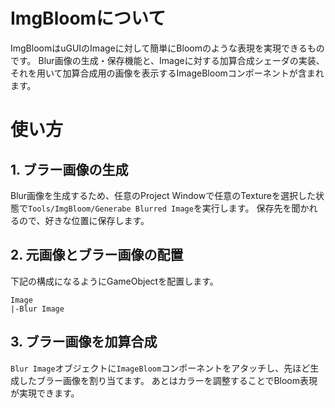 # ImgBloomについて
ImgBloomはuGUIのImageに対して簡単にBloomのような表現を実現できるものです。
Blur画像の生成・保存機能と、Imageに対する加算合成シェーダの実装、それを用いて加算合成用の画像を表示するImageBloomコンポーネントが含まれます。

# 使い方
## 1. ブラー画像の生成
Blur画像を生成するため、任意のProject Windowで任意のTextureを選択した状態で`Tools/ImgBloom/Generabe Blurred Image`を実行します。
保存先を聞かれるので、好きな位置に保存します。

## 2. 元画像とブラー画像の配置
下記の構成になるようにGameObjectを配置します。
```
Image
|-Blur Image
```

## 3. ブラー画像を加算合成
`Blur Image`オブジェクトに`ImageBloom`コンポーネントをアタッチし、先ほど生成したブラー画像を割り当てます。
あとはカラーを調整することでBloom表現が実現できます。